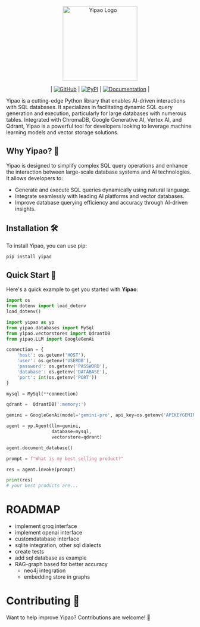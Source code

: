 
<div align="center">
  <img src="https://github.com/facil-pos/yipao/blob/main/docs/source/_static/logo.png?raw=true" alt="Yipao Logo" width="200"/>

| [![GitHub](https://img.shields.io/badge/GitHub-yipao-blue?logo=github)](https://github.com/facil-pos/yipao) | [![PyPI](https://img.shields.io/pypi/v/yipao?logo=pypi)](https://pypi.org/project/yipao/) | [![Documentation](https://img.shields.io/badge/Documentation-yipao-blue?logo=read-the-docs)](https://facil-pos.github.io/yipao/) |

</div>


Yipao is a cutting-edge Python library that enables AI-driven interactions with SQL databases. It specializes in facilitating dynamic SQL query generation and execution, particularly for large databases with numerous tables. Integrated with ChromaDB, Google Generative AI, Vertex AI, and Qdrant, Yipao is a powerful tool for developers looking to leverage machine learning models and vector storage solutions.

## Why Yipao? 🤔

Yipao is designed to simplify complex SQL query operations and enhance the interaction between large-scale database systems and AI technologies. It allows developers to:
- Generate and execute SQL queries dynamically using natural language.
- Integrate seamlessly with leading AI platforms and vector databases.
- Improve database querying efficiency and accuracy through AI-driven insights.

## Installation 🛠️

To install Yipao, you can use pip:

```bash
pip install yipao
```

## Quick Start  🚀

Here's a quick example to get you started with **Yipao**:

```python
import os
from dotenv import load_dotenv
load_dotenv()

import yipao as yp
from yipao.databases import MySql
from yipao.vectorstores import QdrantDB
from yipao.LLM import GoogleGenAi

connection = {
    'host': os.getenv('HOST'),
    'user': os.getenv('USERDB'),
    'password': os.getenv('PASSWORD'),
    'database': os.getenv('DATABASE'),
    'port': int(os.getenv('PORT'))
}

mysql = MySql(**connection)

qdrant =  QdrantDB(':memory:')

gemini = GoogleGenAi(model='gemini-pro', api_key=os.getenv('APIKEYGEMINI'))

agent = yp.Agent(llm=gemini, 
                 database=mysql, 
                 vectorstore=qdrant)

agent.document_database()

prompt = f"What is my best selling product?"

res = agent.invoke(prompt)

print(res)
# your best products are...
```

# ROADMAP

- implement groq interface
- implement openai interface
- customdatabase interface
- sqlite integration, other sql dialects
- create tests
- add sql database as example
- RAG-graph based for better accuracy
   - neo4j integration
   - embedding store in graphs


# Contributing 👋

Want to help improve Yipao? Contributions are welcome! 🎉


